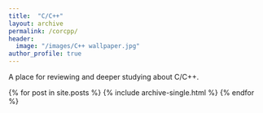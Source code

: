 ```yaml
---
title:  "C/C++"
layout: archive
permalink: /corcpp/
header:
  image: "/images/C++ wallpaper.jpg"
author_profile: true
---
```


A place for reviewing and deeper studying about C/C++.

{% for post in site.posts %}
  {% include archive-single.html %}
{% endfor %}
